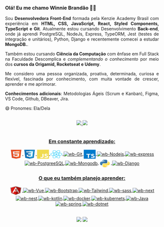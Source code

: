 ### Olá! Eu me chamo Winnie Brandão 👋🏼

<p align="justify">Sou <b>Desenvolvedora Front-End</b> formada pela Kenzie Academy Brasil com experiência em <b>HTML, CSS, JavaScript, React, Styled Components, TypeScript e Git</b>. Atualmente estou cursando Desenvolvimento <b>Back-end</b>, onde já aprendi </b>PostgreSQL, NodeJs, Express, TypeORM, Jest (testes de integração e unitários), Python, Django</b> e recentemente comecei a estudar <b>MongoDB.</b>.
</b>

<p align="justify">Também estou cursando <b>Ciência da Computação</b> com ênfase em Full Stack na Faculdade Descomplica e <i>complementando o conhecimento</i> por meio dos <b>cursos da Origamid, Rocketseat e Udemy</b>.</p>

<p align="justify">Me considero uma pessoa organizada, proativa, determinada, curiosa e flexível, fascinada por conhecimento, com muita vontade de crescer, aprender e me aprimorar.</p>

<p align="justify"><b>Conhecimentos adicionais</b>: Metodologias Ágeis (Scrum e Kanban), Figma, VS Code, Github, DBeaver, Jira.
</p>
<p>😄 Pronomes: Ela/Dela</p>

<br>
<div align="center">
  <a href="https://github.com/Winniebran">
  <img height="150em" src="https://github-readme-stats.vercel.app/api?username=Winniebran&show_icons=true&theme=tokyonight&include_all_commits=true&count_private=true"/>
  <img height="150em" src="https://github-readme-stats.vercel.app/api/top-langs/?username=Winniebran&layout=compact&langs_count=7&theme=tokyonight"/>
    <br>
</div>

<div style="inline-block" align="center"><br>
  <div border="none">
    <h3> Em constante aprendizado: </h3>
    <div >
      <img align="center" alt="wb-HTML" height="30" width="40" src="https://raw.githubusercontent.com/devicons/devicon/master/icons/html5/html5-original.svg">
      <img align="center" alt="wb-CSS" height="30" width="40" src="https://raw.githubusercontent.com/devicons/devicon/master/icons/css3/css3-original.svg">
      <img align="center" alt="wb-Js" height="30" width="40" src="https://raw.githubusercontent.com/devicons/devicon/master/icons/javascript/javascript-plain.svg">
      <img align="center" alt="wb-React" height="30" width="40" src="https://raw.githubusercontent.com/devicons/devicon/master/icons/react/react-original.svg">
      <img align="center" alt="wb-Git" height="30" width="40" src="https://cdn.jsdelivr.net/gh/devicons/devicon/icons/git/git-original.svg">
      <img align="center" alt="wb-Ts" height="30" width="40" src="https://raw.githubusercontent.com/devicons/devicon/master/icons/typescript/typescript-plain.svg">
      <img align="center" alt="wb-Nodejs" height="30" width="40" src="https://cdn.jsdelivr.net/gh/devicons/devicon/icons/nodejs/nodejs-original.svg">
      <img align="center" alt="wb-express" height="30" width="40" src="https://cdn.jsdelivr.net/gh/devicons/devicon/icons/express/express-original.svg">
      <img align="center" alt="wb-PostgreeSQL" height="30" width="40" src="https://cdn.jsdelivr.net/gh/devicons/devicon/icons/postgresql/postgresql-original-wordmark.svg">
      <img align="center" alt="wb-Mongodb" height="30" width="40" src="https://cdn.jsdelivr.net/gh/devicons/devicon/icons/mongodb/mongodb-original.svg">
      <img align="center" alt="wb-Python" height="30" width="40" src="https://raw.githubusercontent.com/devicons/devicon/master/icons/python/python-original.svg">
      <img align="center" alt="wb-Django" height="30" width="40" src="https://cdn.jsdelivr.net/gh/devicons/devicon/icons/django/django-plain.svg" />
    </div>
  </div>
  
  <div>
    <h3> O que eu também planejo aprender: </h3>
    <div>
      <img align="center" alt="wb-Angularjs" height="30" width="40" src="https://raw.githubusercontent.com/devicons/devicon/master/icons/angularjs/angularjs-original.svg">
      <img align="center" alt="wb-Vue" height="30" width="40" src="https://cdn.jsdelivr.net/gh/devicons/devicon/icons/vuejs/vuejs-original.svg">
      <img align="center" alt="wb-Bootstrap" height="30" width="40" src="https://cdn.jsdelivr.net/gh/devicons/devicon/icons/bootstrap/bootstrap-plain.svg" />
      <img align="center" alt="wb-Tailwind" height="30" width="40" src="https://cdn.jsdelivr.net/gh/devicons/devicon/icons/tailwindcss/tailwindcss-plain.svg" />
      <img align="center" alt="wb-sass" height="30" width="40" src="https://cdn.jsdelivr.net/gh/devicons/devicon/icons/sass/sass-original.svg" />
      <img align="center" alt="wb-next" height="30" width="40" src="https://cdn.jsdelivr.net/gh/devicons/devicon/icons/nextjs/nextjs-original.svg" />
      <img align="center" alt="wb-nest" height="30" width="40" src="https://cdn.jsdelivr.net/gh/devicons/devicon/icons/nestjs/nestjs-plain.svg" />
      <img align="center" alt="wb-kotlin" height="30" width="40" src="https://cdn.jsdelivr.net/gh/devicons/devicon/icons/kotlin/kotlin-plain.svg" />
      <img align="center" alt="wb-docker" height="30" width="40" src="https://cdn.jsdelivr.net/gh/devicons/devicon/icons/docker/docker-original.svg" />
      <img align="center" alt="wb-kubernets" height="30" width="40" src="https://cdn.jsdelivr.net/gh/devicons/devicon/icons/kubernetes/kubernetes-plain.svg" />
      <img align="center" alt="wb-Java" height="30" width="40" src="https://cdn.jsdelivr.net/gh/devicons/devicon/icons/java/java-original.svg" />
      <img align="center" alt="wb-spring" height="30" width="40" src="https://cdn.jsdelivr.net/gh/devicons/devicon/icons/spring/spring-original.svg" />
      <img align="center" alt="wb-dotnet" height="30" width="40" src="https://cdn.jsdelivr.net/gh/devicons/devicon/icons/dot-net/dot-net-original.svg" /> 
  </div>
    
  </div>
</div>
  <br>
  <br>
<div align="center">
<a href="https://www.linkedin.com/in/winnie-brand%C3%A3o-76750b84/" target="_blank"><img src="https://img.shields.io/badge/-LinkedIn-%230077B5?style=for-the-badge&logo=linkedin&logoColor=white" target="_blank"></a>
<a href="https://www.linkedin.com/in/winnie-brand%C3%A3o-76750b84/" target="_blank"><img src="https://img.shields.io/badge/Yahoo-5C2D91?style=for-the-badge&logo=yahoo&logoColor=white" target="_blank"></a>
</div>
